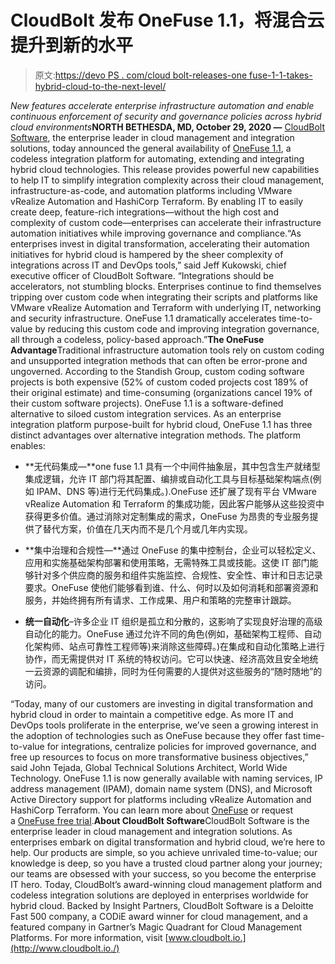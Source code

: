 # CloudBolt 发布 OneFuse 1.1，将混合云提升到新的水平

> 原文:[https://devo PS . com/cloud bolt-releases-one fuse-1-1-takes-hybrid-cloud-to-the-next-level/](https://devops.com/cloudbolt-releases-onefuse-1-1-takes-hybrid-cloud-to-the-next-level/)

*New features accelerate enterprise infrastructure automation and enable continuous enforcement of security and governance policies across hybrid cloud environments***NORTH BETHESDA, MD, October 29, 2020 —** [CloudBolt Software](https://www.cloudbolt.io/), the enterprise leader in cloud management and integration solutions, today announced the general availability of [OneFuse 1.1](https://www.cloudbolt.io/onefuse/), a codeless integration platform for automating, extending and integrating hybrid cloud technologies. This release provides powerful new capabilities to help IT to simplify integration complexity across their cloud management, infrastructure-as-code, and automation platforms including VMware vRealize Automation and HashiCorp Terraform. By enabling IT to easily create deep, feature-rich integrations—without the high cost and complexity of custom code—enterprises can accelerate their infrastructure automation initiatives while improving governance and compliance.“As enterprises invest in digital transformation, accelerating their automation initiatives for hybrid cloud is hampered by the sheer complexity of integrations across IT and DevOps tools,” said Jeff Kukowski, chief executive officer of CloudBolt Software. “Integrations should be accelerators, not stumbling blocks. Enterprises continue to find themselves tripping over custom code when integrating their scripts and platforms like VMware vRealize Automation and Terraform with underlying IT, networking and security infrastructure. OneFuse 1.1 dramatically accelerates time-to-value by reducing this custom code and improving integration governance, all through a codeless, policy-based approach.”**The OneFuse Advantage**Traditional infrastructure automation tools rely on custom coding and unsupported integration methods that can often be error-prone and ungoverned. According to the Standish Group, custom coding software projects is both expensive (52% of custom coded projects cost 189% of their original estimate) and time-consuming (organizations cancel 19% of their custom software projects). OneFuse 1.1 is a software-defined alternative to siloed custom integration services. As an enterprise integration platform purpose-built for hybrid cloud, OneFuse 1.1 has three distinct advantages over alternative integration methods. The platform enables:

*   **无代码集成—**one fuse 1.1 具有一个中间件抽象层，其中包含生产就绪型集成逻辑，允许 IT 部门将其配置、编排或自动化工具与目标基础架构端点(例如 IPAM、DNS 等)进行无代码集成。).OneFuse 还扩展了现有平台 VMware vRealize Automation 和 Terraform 的集成功能，因此客户能够从这些投资中获得更多价值。通过消除对定制集成的需求，OneFuse 为昂贵的专业服务提供了替代方案，价值在几天内而不是几个月或几年内实现。

*   **集中治理和合规性—**通过 OneFuse 的集中控制台，企业可以轻松定义、应用和实施基础架构部署和使用策略，无需特殊工具或技能。这使 IT 部门能够针对多个供应商的服务和组件实施监控、合规性、安全性、审计和日志记录要求。OneFuse 使他们能够看到谁、什么、何时以及如何消耗和部署资源和服务，并始终拥有所有请求、工作成果、用户和策略的完整审计跟踪。

*   **统一自动化**–许多企业 IT 组织是孤立和分散的，这影响了实现良好治理的高级自动化的能力。OneFuse 通过允许不同的角色(例如，基础架构工程师、自动化架构师、站点可靠性工程师等)来消除这些障碍。)在集成和自动化策略上进行协作，而无需提供对 IT 系统的特权访问。它可以快速、经济高效且安全地统一云资源的调配和编排，同时为任何需要的人提供对这些服务的“随时随地”的访问。

“Today, many of our customers are investing in digital transformation and hybrid cloud in order to maintain a competitive edge. As more IT and DevOps tools proliferate in the enterprise, we’ve seen a growing interest in the adoption of technologies such as OneFuse because they offer fast time-to-value for integrations, centralize policies for improved governance, and free up resources to focus on more transformative business objectives,” said John Tejada, Global Technical Solutions Architect, World Wide Technology. OneFuse 1.1 is now generally available with naming services, IP address management (IPAM), domain name system (DNS), and Microsoft Active Directory support for platforms including vRealize Automation and HashiCorp Terraform. You can learn more about [OneFuse](https://www.cloudbolt.io/onefuse/) or request a [OneFuse free trial](https://www.cloudbolt.io/free-trial/migration).**About CloudBolt Software**CloudBolt Software is the enterprise leader in cloud management and integration solutions. As enterprises embark on digital transformation and hybrid cloud, we’re here to help. Our products are simple, so you achieve unrivaled time-to-value; our knowledge is deep, so you have a trusted cloud partner along your journey; our teams are obsessed with your success, so you become the enterprise IT hero. Today, CloudBolt’s award-winning cloud management platform and codeless integration solutions are deployed in enterprises worldwide for hybrid cloud. Backed by Insight Partners, CloudBolt Software is a Deloitte Fast 500 company, a CODiE award winner for cloud management, and a featured company in Gartner’s Magic Quadrant for Cloud Management Platforms. For more information, visit [www.cloudbolt.io.](http://www.cloudbolt.io./)